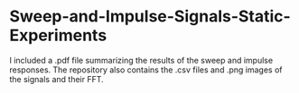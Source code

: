 # Sweep-and-Impulse-Signals-Static-Experiments
I included a .pdf file summarizing the results of the sweep and impulse responses. The repository also contains the .csv files and .png images of the signals and their FFT.
